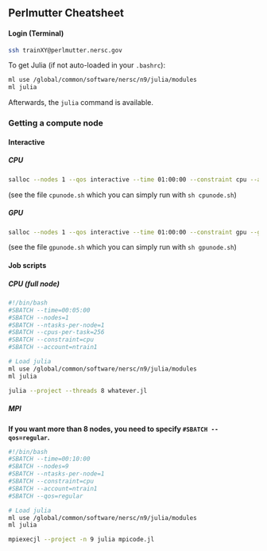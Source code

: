 ## Perlmutter Cheatsheet

#### Login (Terminal)
```bash
ssh trainXY@perlmutter.nersc.gov
```

To get Julia (if not auto-loaded in your `.bashrc`):

```bash
ml use /global/common/software/nersc/n9/julia/modules
ml julia
```

Afterwards, the `julia` command is available.

### Getting a compute node

#### Interactive

##### CPU
```bash
salloc --nodes 1 --qos interactive --time 01:00:00 --constraint cpu --account=ntrain1
```
(see the file `cpunode.sh` which you can simply run with `sh cpunode.sh`)

##### GPU
```bash
salloc --nodes 1 --qos interactive --time 01:00:00 --constraint gpu --gpus 4 --account=ntrain1
```
(see the file `gpunode.sh` which you can simply run with `sh gpunode.sh`)

#### Job scripts

##### CPU (full node)
```bash
#!/bin/bash
#SBATCH --time=00:05:00
#SBATCH --nodes=1
#SBATCH --ntasks-per-node=1
#SBATCH --cpus-per-task=256
#SBATCH --constraint=cpu
#SBATCH --account=ntrain1

# Load julia
ml use /global/common/software/nersc/n9/julia/modules
ml julia

julia --project --threads 8 whatever.jl
```

##### MPI

**If you want more than 8 nodes, you need to specify `#SBATCH --qos=regular`.**

```bash
#!/bin/bash
#SBATCH --time=00:10:00
#SBATCH --nodes=9
#SBATCH --ntasks-per-node=1
#SBATCH --constraint=cpu
#SBATCH --account=ntrain1
#SBATCH --qos=regular

# Load julia
ml use /global/common/software/nersc/n9/julia/modules
ml julia

mpiexecjl --project -n 9 julia mpicode.jl
```
